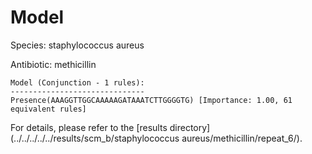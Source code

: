 
# Model

Species: staphylococcus aureus

Antibiotic: methicillin

```
Model (Conjunction - 1 rules):
------------------------------
Presence(AAAGGTTGGCAAAAAGATAAATCTTGGGGTG) [Importance: 1.00, 61 equivalent rules]

```

For details, please refer to the [results directory](../../../../../results/scm_b/staphylococcus aureus/methicillin/repeat_6/).

